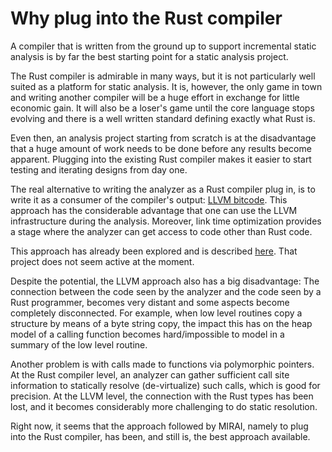 # Why plug into the Rust compiler

A compiler that is written from the ground up to support incremental static analysis is by far the best starting point
for a static analysis project.

The Rust compiler is admirable in many ways, but it is not particularly well suited as a platform for static analysis.
It is, however, the only game in town and writing another compiler will be a huge effort in exchange for little
economic gain. It will also be a loser's game until the core language stops evolving and there is a well written
standard defining exactly what Rust is.

Even then, an analysis project starting from scratch is at the disadvantage that a huge amount of work needs to be done
before any results become apparent. Plugging into the existing Rust compiler makes it easier to start testing and
iterating designs from day one.

The real alternative to writing the analyzer as a Rust compiler plug in, is to write it as a consumer of the compiler's
output: [LLVM bitcode](https://www.llvm.org/docs/BitCodeFormat.html). This approach has the considerable advantage
that one can use the LLVM infrastructure during the analysis. Moreover, link time optimization provides a stage where
the analyzer can get access to code other than Rust code.

This approach has already been explored and is described [here](https://soarlab.org/papers/2018_atva_bhr.pdf). That
project does not seem active at the moment.

Despite the potential, the LLVM approach also has a big disadvantage: The connection between the code seen by the
analyzer and the code seen by a Rust programmer, becomes very distant and some aspects become completely disconnected.
For example, when low level routines copy a structure by means of a byte string copy, the impact this has on the
heap model of a calling function becomes hard/impossible to model in a summary of the low level routine.

Another problem is with calls made to functions via polymorphic pointers. At the Rust compiler level, an analyzer can
gather sufficient call site information to statically resolve (de-virtualize) such calls, which is good for precision.
At the LLVM level, the connection with the Rust types has been lost, and it becomes considerably more challenging to
do static resolution.

Right now, it seems that the approach followed by MIRAI, namely to plug into the Rust compiler, has been, and still is,
the best approach available.

